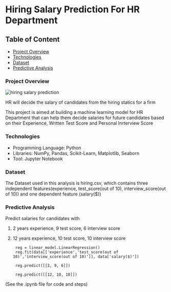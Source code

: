 # Hiring Salary Prediction For HR Department

## Table of Content

- [Project Overview](#project-overview)
- [Technologies](#technologies)
- [Dataset](#dataset)
- [Predictive Analysis](#predictive-analysis)


### Project Overview

![hiring salary prediction](https://github.com/user-attachments/assets/55467e2a-8681-4212-bf43-a73a58815515)


HR will decide the salary of candidates from the hiring statics for a firm

This project is aimed at building a machine learning model for HR Department that can help them decide salaries for future candidates based on their Experience, Written Test Score and Personal Inrterview Score

### Technologies

- Programming Language: Python
- Libraries: NumPy, Pandas, Scikit-Learn, Matplotlib, Seaborn
- Tool: Jupyter Notebook

### Dataset

The Dataset used in this analysis is hiring.csv, which contains three independent features(experience, test_score(out of 10), interview_score(out of 10)) and one dependent feature (salary($))

### Predictive Analysis

Predict salaries for candidates with
1. 2 years experience, 9 test score, 6 interview score
2. 12 years experience, 10 test score, 10 interview score

        reg = linear_model.LinearRegression()
        reg.fit(data[['experience','test_score(out of 10)','interview_score(out of 10)']], data['salary($)'])
        
        reg.predict([[2, 9, 6]])
        
        reg.predict([[12, 10, 10]])

(See the .ipynb file for code and steps)
